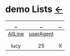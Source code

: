 # demo Lists  [←](../index.md)

| _ | _ | _ |
|:---:|:---:|:---:|
| [AllLine](https://raw.githubusercontent.com/AmbroseRen/test/master/Data/Python/Demo/AllLine.py) | [userAgent](https://raw.githubusercontent.com/AmbroseRen/test/master/Data/Python/Demo/userAgent.py) | []() |
| []() | []() | []() |
| []() | []() | []() |
| lucy | 25 | X |
